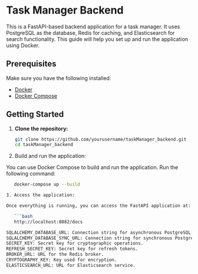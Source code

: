# Task Manager Backend

This is a FastAPI-based backend application for a task manager. It uses PostgreSQL as the database, Redis for caching, and Elasticsearch for search functionality. This guide will help you set up and run the application using Docker.

## Prerequisites

Make sure you have the following installed:

- [Docker](https://www.docker.com/get-started)
- [Docker Compose](https://docs.docker.com/compose/)

## Getting Started

1. **Clone the repository:**

   ```bash
   git clone https://github.com/yourusername/taskManager_backend.git
   cd taskManager_backend

2. Build and run the application:

You can use Docker Compose to build and run the application. Run the following command:

 ```bash
    docker-compose up --build

3. Access the application:

Once everything is running, you can access the FastAPI application at:

    ```bash
    http://localhost:8082/docs

SQLALCHEMY_DATABASE_URL: Connection string for asynchronous PostgreSQL.
SQLALCHEMY_DATABASE_SYNC_URL: Connection string for synchronous PostgreSQL.
SECRET_KEY: Secret key for cryptographic operations.
REFRESH_SECRET_KEY: Secret key for refresh tokens.
BROKER_URL: URL for the Redis broker.
CRYPTOGRAPHY_KEY: Key used for encryption.
ELASTICSEARCH_URL: URL for Elasticsearch service.

